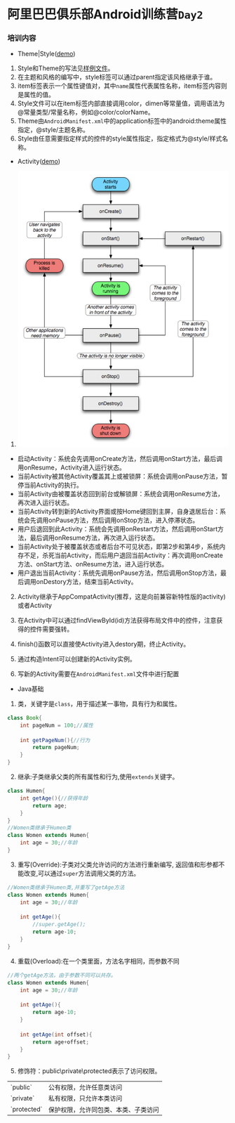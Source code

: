 # 阿里巴巴俱乐部Android训练营`Day2`

### 培训内容

- Theme|Style([demo](./res/styles.xml))

1. Style和Theme的写法见[样例文件](./res/styles.xml)。
2. 在主题和风格的编写中，style标签可以通过parent指定该风格继承于谁。
3. item标签表示一个属性键值对，其中`name`属性代表属性名称，item标签内容则是属性的值。
4. Style文件可以在item标签内部直接调用color，dimen等常量值，调用语法为@常量类型/常量名称，例如@color/colorName。
5. Theme由`AndroidManifest.xml`中的application标签中的android:theme属性指定，@style/主题名称。
6. Style由任意需要指定样式的控件的style属性指定，指定格式为@style/样式名称。


- Activity([demo](./app/MainActivity.java))

1. ![生命周期](./lifecycle.png)
- 启动Activity：系统会先调用onCreate方法，然后调用onStart方法，最后调用onResume，Activity进入运行状态。
- 当前Activity被其他Activity覆盖其上或被锁屏：系统会调用onPause方法，暂停当前Activity的执行。
- 当前Activity由被覆盖状态回到前台或解锁屏：系统会调用onResume方法，再次进入运行状态。
- 当前Activity转到新的Activity界面或按Home键回到主屏，自身退居后台：系统会先调用onPause方法，然后调用onStop方法，进入停滞状态。
- 用户后退回到此Activity：系统会先调用onRestart方法，然后调用onStart方法，最后调用onResume方法，再次进入运行状态。
- 当前Activity处于被覆盖状态或者后台不可见状态，即第2步和第4步，系统内存不足，杀死当前Activity，而后用户退回当前Activity：再次调用onCreate方法、onStart方法、onResume方法，进入运行状态。
- 用户退出当前Activity：系统先调用onPause方法，然后调用onStop方法，最后调用onDestory方法，结束当前Activity。

2. Activity继承于AppCompatActivity(推荐，这是向前兼容新特性版的activity)或者Activity

3. 在Activity中可以通过findViewById(id)方法获得布局文件中的控件，注意获得的控件需要强转。

4. finish()函数可以直接使Activity进入destory期，终止Activity。

5. 通过构造Intent可以创建新的Activity实例。

6. 写新的Activity需要在`AndroidManifest.xml`文件中进行配置

- Java基础

1. 类，关键字是`class`，用于描述某一事物，具有行为和属性。

```java
class Book{
	int pageNum = 100;//属性

	int getPageNum(){//行为
		return pageNum;
	}
}
```

2. 继承:子类继承父类的所有属性和行为,使用`extends`关键字。

```java
class Humen{
	int getAge(){//获得年龄
		return age;
	}
}
//Women类继承于Humen类
class Women extends Humen{
	int age = 30;//年龄
}
```

3. 重写(Override):子类对父类允许访问的方法进行重新编写, 返回值和形参都不能改变,可以通过`super`方法调用父类的方法。

```java
//Women类继承于Humen类,并重写了getAge方法
class Women extends Humen{
	int age = 30;//年龄

	int getAge(){
		//super.getAge();
		return age-10;
	}
}
```

4. 重载(Overload):在一个类里面，方法名字相同，而参数不同

```java
//两个getAge方法，由于参数不同可以共存。
class Women extends Humen{
	int age = 30;//年龄

	int getAge(){
		return age-10;
	}

	int getAge(int offset){
		return age+offset;
	}
}
```

5. 修饰符：public\private\protected表示了访问权限。
<table>
    <tr>
        <td>`public`</td>
        <td>公有权限，允许任意类访问</td>
    </tr>
    <tr>
        <td>`private`</td>
        <td>私有权限，只允许本类访问</td>
    </tr>
    <tr>
        <td>`protected`</td>
        <td>保护权限，允许同包类、本类、子类访问</td>
    </tr>
</table>
